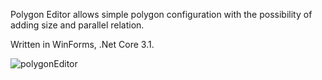 Polygon Editor allows simple polygon configuration with the possibility of adding size and parallel relation.

Written in WinForms, .Net Core 3.1.

![polygonEditor](https://user-images.githubusercontent.com/72929760/200711756-7d6d871b-8fca-44b4-b990-d72b31d7e630.png)

